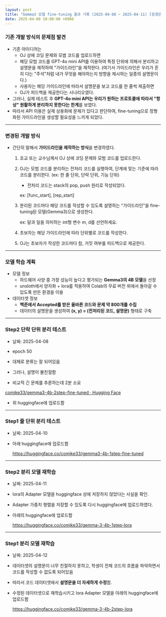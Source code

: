 ```yaml
---
layout: post
title: "Gemma3 모델 fine-tuning 결과 기록 (2025-04-08 ~ 2025-04-11) [장경은]"
date: 2025-04-08 10:00:00 +0900
---
```


### 기존 개발 방식의 문제점 발견

- 기존 아이디어는 
  - OJ 상에 코딩 문제와 모범 코드를 업로드하면
  - 해당 모범 코드를 GPT-4o mini API를 이용하여 특정 단위에 의해서 분리하고 설명문을 제작하여 "가이드라인"을 제작한다. (여기서 가이드라인은 우리가 흔히 다는 "주석"처럼 내가 무엇을 해야하는지 방향을 제시하는 일종의 설명문이다.) 
  - 사용자는 해당 가이드라인에 따라서 설명문을 보고 코드를 한 줄씩 제출하면
  - OJ가 피드백을 제공한다는 시나리오였다.
- 그러나, 실제 테스트 후 **GPT-4o mini API는 우리가 원하는 프로토콜에 따라서 "항상" 원활하게 분리하지 못한다는 한계**를 보였다.
- 따라서 API 이용은 실제 상용화에 문제가 있다고 판단하여, fine-tuning으로 정형화된 가이드라인을 생성할 필요성을 느끼게 되었다.

---

### 변경된 개발 방식

- 간단히 말해서 **가이드라인을 제작하는 방식**을 변경하였다.

  1. 조교 또는 교수님께서 OJ 상에 코딩 문제와 모범 코드를 업로드한다.

  2. OJ는 모범 코드를 분리하는 전처리 코드를 실행하여, 단계에 맞는 기준에 따라 코드를 분리한다. (ex: 한 줄 단위, 단락 단위, 기능 단위)

     - 전처리 코드는 stack의 pop, push 원리로 작성되었다.

     ex: [func_start], [rep_start]

  3. 분리된 코드마다 해당 코드를 작성할 수 있도록 설명하는 "가이드라인"을 fine-tuning된 모델(Gemma3)으로 생성한다.

     ex: 달과 일을 의미하는 int형 변수 m, d를 선언하세요.

  4. 초보자는 해당 가이드라인에 따라 단위별로 코드를 작성한다.

  5. OJ는 초보자가 작성한 코드마다 참, 거짓 여부를 피드백으로 제공한다.

---

### 모델 학습 계획

- 모델 정보
  - 하드웨어 사양 중 가장 성능이 높다고 평가되는 **Gemma3의 4B 모델**을 선정
  - unsloth에서 양자화 + lora를 적용하여 Colab의 무료 버전 위에서 돌아갈 수 있도록 만든 환경을 이용
- 데이터셋 정보
  - **백준에서 Accepted를 받은 올바른 코드와 문제 약 800개를 수집**
  - 데이터의 설명문을 생성하여 **(x, y) = (전처리된 코드, 설명문)** 형태로 구축

---

### Step2 단락 단위 분리 테스트

- 날짜: 2025-04-08
- epoch 50

- 대체로 분류는 잘 되어있음
- 그러나, 설명이 불친절함
- 비교적 긴 문제를 추론하는데 2분 소요

[comjke33/gemma3-4b-2step-fine-tuned · Hugging Face](https://huggingface.co/comjke33/gemma3-4b-2step-fine-tuned)

- 위 huggingface에 업로드함

---

### Step1 줄 단위 분리 테스트

- 날짜: 2025-04-10

- 아래 huggingface에 업로드함

  https://huggingface.co/comjke33/gemma3-4b-1step-fine-tuned

---

### Step2 분리 모델 재학습

- 날짜: 2025-04-11

- lora의 Adapter 모델을 huggingface 상에 저장하지 않았다는 사실을 확인.

- Adapter 가중치 행렬을 저장할 수 있도록 다시 huggingface에 업로드하였다.

- 아래의 huggingface에 업로드함

  https://huggingface.co/comjke33/gemma-3-4b-1step-lora

---

### Step1 분리 모델 재학습

- 날짜: 2025-04-12

- 데이터셋의 설명문이 너무 친절하지 못하고, 학생이 전체 코드의 흐름을 파악하면서 코드를 작성할 수 없도록 되어있음

- 따라서 코드 데이터셋에서 **설명문을 더 자세하게 수정**함.

- 수정된 데이터셋으로 재학습시키고 lora Adapter 모델을 아래의 huggingface에 업로드함

  https://huggingface.co/comjke33/gemma-3-4b-2step-lora